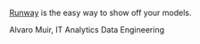[Runway](https://onestash.verizon.com/users/v603497/repos/runway/browse/Scala) is the easy way to show off your models.


Alvaro Muir, IT Analytics Data Engineering
